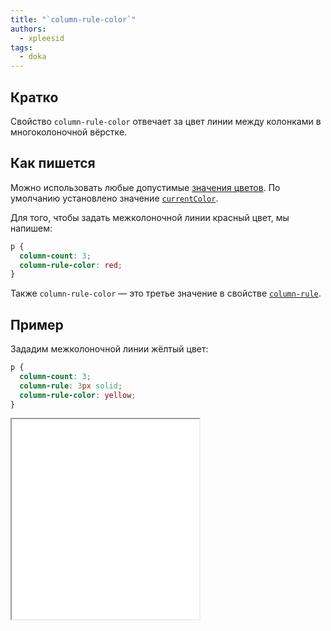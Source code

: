 ```yaml
---
title: "`column-rule-color`"
authors:
  - xpleesid
tags:
  - doka
---
```


## Кратко

Свойство `column-rule-color` отвечает за цвет линии между колонками в многоколоночной вёрстке.

## Как пишется

Можно использовать любые допустимые [значения цветов](/css/web-colors/). По умолчанию установлено значение [`currentColor`](/css/web-colors/#currentcolor).

Для того, чтобы задать межколоночной линии красный цвет, мы напишем:

```css
p {
  column-count: 3;
  column-rule-color: red;
}
```

Также `column-rule-color` — это третье значение в свойстве [`column-rule`](/css/column-rule).

## Пример

Зададим межколоночной линии жёлтый цвет:

```css
p {
  column-count: 3;
  column-rule: 3px solid;
  column-rule-color: yellow;
}
```

<iframe title="Пример для свойства column-rule-color" src="demos/basic/" height="320"></iframe>
